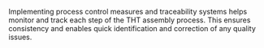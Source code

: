  Implementing process control measures and traceability systems helps monitor and track each step of the THT assembly process. This ensures consistency and enables quick identification and correction of any quality issues.